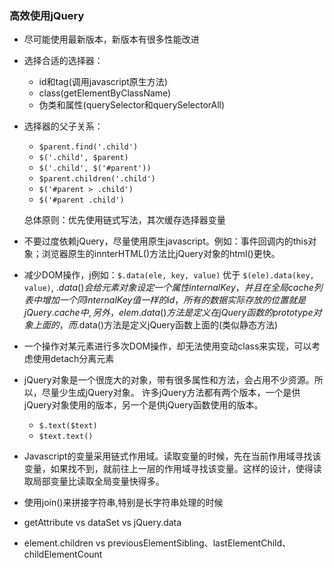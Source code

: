### 高效使用jQuery

* 尽可能使用最新版本，新版本有很多性能改进

* 选择合适的选择器：
   + id和tag(调用javascript原生方法) 
   + class(getElementByClassName) 
   + 伪类和属性(querySelector和querySelectorAll)  

* 选择器的父子关系：
   + `$parent.find('.child')`
   + `$('.child', $parent) `
   + `$('.child', $('#parent')) `
   + `$parent.children('.child') `
   + `$('#parent > .child') `
   + `$('#parent .child')`

   总体原则：优先使用链式写法，其次缓存选择器变量

* 不要过度依赖jQuery，尽量使用原生javascript。例如：事件回调内的this对象；浏览器原生的innterHTML()方法比jQuery对象的html()更快。

* 减少DOM操作，j例如：`$.data(ele, key, value)` 优于 `$(ele).data(key, value)`, $.data()会给元素对象设定一个属性internalKey，并且在全局cache列表中增加一个同internalKey值一样的id，所有的数据实际存放的位置就是jQuery.cache中,另外，elem.data()方法是定义在jQuery函数的prototype对象上面的， 而$.data()方法是定义jQuery函数上面的(类似静态方法)
          
* 一个操作对某元素进行多次DOM操作，却无法使用变动class来实现，可以考虑使用detach分离元素

* jQuery对象是一个很庞大的对象，带有很多属性和方法，会占用不少资源。所以，尽量少生成jQuery对象。
许多jQuery方法都有两个版本，一个是供jQuery对象使用的版本，另一个是供jQuery函数使用的版本。
   + `$.text($text) `
   + `$text.text()`
          
* Javascript的变量采用链式作用域。读取变量的时候，先在当前作用域寻找该变量，如果找不到，就前往上一层的作用域寻找该变量。这样的设计，使得读取局部变量比读取全局变量快得多。
          
* 使用join()来拼接字符串,特别是长字符串处理的时候

* getAttribute vs dataSet vs jQuery.data

* element.children vs previousElementSibling、lastElementChild、childElementCount
